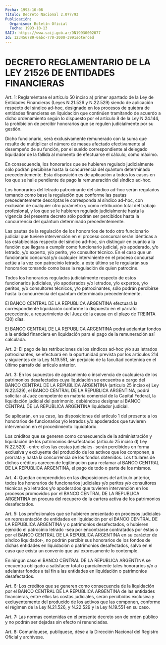```yaml
---
Fecha: 1993-10-08
Título: Decreto Nacional 2.077/93
Publicación:
  Organismo: Boletín Oficial
  Fecha: 1993-10-13
SAIJ: https://www.saij.gob.ar/DN19930002077
Id: 123456789-0abc-770-2000-3991soterced
---
```

# DECRETO REGLAMENTARIO DE LA LEY 21526 DE ENTIDADES FINANCIERAS

<a id="1"></a>
Art.  1: Reglaméntase el artículo 50 inciso a) primer apartado de la Ley de  Entidades  Financieras  (Leyes  N.21.526  y N.22.529) siendo de aplicación respecto del síndico ad-hoc, designado  en los procesos  de  quiebra  de  entidades financieras en liquidación que continúen  tramitando de acuerdo  a  dicho  ordenamiento  según  lo dispuesto por  el  artículo 8 de la Ley N.24.144, la prohibición de percibir honorarios  que  se  regulen judicialmente por su gestión.

Dicho funcionario, será exclusivamente  remunerado  con la suma que resulte  de  multiplicar  el número de meses afectado efectivamente al  desempeño  de su función,  por  el  sueldo  correspondiente  al delegado liquidador  de  la  fallida  al  momento  de efectuarse el cálculo, como máximo.

En    consecuencia,   los  honorarios  que  se  hubieren  regulado judicialmente sólo podrán  percibirse  hasta  la  concurrencia  del quántum    determinado  precedentemente.  Esta  disposición  es  de aplicación a  todos los casos en los que se halle pendiente de pago la remuneración del síndico ad-hoc.

Los honorarios  del  letrado patrocinante del síndico ad-hoc serán regulados tomando como  base  la regulación que conforme las pautas precedentemente descriptas le corresponda  al  síndico  ad-hoc, con exclusión de cualquier otro parámetro y como retribución  total del trabajo profesional, y los que se le hubieren regulado judicialmente  hasta  la  vigencia del presente decreto sólo podrán ser  percibidos  hasta  la  concurrencia  del  quántum  determinado precedentemente.

Las  pautas  de la regulación  de  los  honorarios  de  todo  otro funcionario  judicial   que  tuviere  intervención  en  el  proceso concursal serán idénticas  a  las establecidas respecto del síndico ad-hoc,  sin  distinguir en cuanto  a  la  función  que  llegara  a cumplir como funcionario  judicial, y/o apoderado, y/o letrado, y/o experto, y/o perito, y/o consultor  técnico.  En  el  caso  que  un funcionario  concursal  y/o  cualquier  interviniente en el proceso concursal actúe a la vez con patrocinio letrado,  a  este último se le  regularán  sus  honorarios  tomando como base la regulación  de quien patrocine.

Todos  los honorarios regulados judicialmente  respecto  de  estos funcionarios    judiciales,    y/o  apoderados  y/o  letrados,  y/o expertos, y/o peritos, y/o consultores técnicos, y/o patrocinantes, sólo podrán percibirse  hasta  la  concurrencia  del quántum determinado precedentemente.

El    BANCO   CENTRAL  DE  LA  REPUBLICA  ARGENTINA  efectuará  la correspondiente  liquidación  conforme  lo  dispuesto en el párrafo precedente, a requerimiento del Juez de la causa  en  el  plazo  de TREINTA (30) días.

El  BANCO CENTRAL DE LA REPUBLICA ARGENTINA podrá adelantar fondos a  la  entidad  financiera  en  liquidación  para  el  pago  de  la remuneración así calculada.

<a id="2"></a>
Art. 2: El pago de las retribuciones de los síndicos ad-hoc y/o sus    letrados  patrocinantes,  se  efectuará  en  la  oportunidad prevista  por  los  artículos  214 y siguientes de la Ley N.19.551, sin perjuicio de la facultad contenida  en  el  último  párrafo del artículo anterior.

<a id="3"></a>
Art.  3:  En  los  supuestos  de  agotamiento o insolvencia de cualquiera  de  los patrimonios desafectados  cuya  liquidación  se encuentra a cargo  del  BANCO  CENTRAL  DE  LA  REPUBLICA ARGENTINA (articulo  25  inciso  e)  Ley  N.22.529), el BANCO CENTRAL  DE  LA REPUBLICA ARGENTINA, podrá solicitar  al Juez competente en materia comercial  de  la  Capital  Federal,  la liquidación  judicial  del patrimonio, debiéndose designar al BANCO  CENTRAL  DE  LA REPUBLICA ARGENTINA liquidador judicial.

Se  aplicarán,  en su caso, las disposiciones del artículo  1  del presente  a  los  honorarios   de  funcionarios  y/o  letrados  y/o apoderados  que  tuvieren  intervención    en    el   procedimiento liquidatorio.

Los créditos que se generen como consecuencia de la administración   y  liquidación  de  los  patrimonios  desafectados (artículo 25 inciso  d)  Ley  N.22.529)  -entre  ellos  las  costas judiciales-  serán  percibidos  en forma exclusiva y excluyente del producido de los activos que los  componen,  a  prorrata y hasta la concurrencia  de  los  fondos  obtenidos. Los titulares  de  dichos créditos carecen de legitimación  para reclamar al BANCO CENTRAL DE LA REPUBLICA ARGENTINA, el pago de  todo  o  parte  de  los mismos.

<a id="4"></a>
Art.  4: Quedan comprendidos en las disposiciones del artículo anterior, todos  los  honorarios  de  funcionarios  judiciales  y/o peritos  y/o  consultores  técnicos y/o letrados y/o apoderados que tuvieren  intervención en los  procesos  promovidos  por  el  BANCO CENTRAL DE  LA  REPUBLICA  ARGENTINA  en procura del recupero de la cartera activa de los patrimonios desafectados.

<a id="5"></a>
Art.  5:  Los  profesionales  que  se  hubieren  presentado en procesos  judiciales  en representación de entidades en liquidación por el BANCO CENTRAL DE  LA  REPUBLICA  ARGENTINA  y  o patrimonios desafectados,  o hubieren ejercido el patrocinio letrado  -sea  por encontrarse contratados  por  éstas  o  por  el BANCO CENTRAL DE LA REPUBLICA  ARGENTINA  en  su  carácter de síndico  liquidador-,  no podrán percibir sus honorarios  de  los  fondos de dichas entidades en liquidación o patrimonios desafectados,  salvo  en  el  caso que exista    un   convenio  que  así  expresamente  lo  contemple.

En ningún caso  el  BANCO  CENTRAL  DE  LA  REPUBLICA ARGENTINA se encuentra  obligado  a  satisfacer  total  o  parcialmente    tales honorarios  y/o  a  adelantar  fondos  a tal fin a las entidades en liquidación o patrimonios desafectados.

<a id="6"></a>
Art.  6:  Los  créditos que se generen como consecuencia de la liquidación por el BANCO  CENTRAL  DE LA REPUBLICA ARGENTINA de las entidades  financieras, entre ellos las  costas  judiciales,  serán percibidos  exclusiva   y  excluyentemente  del  producido  de  los activos que las componen,  conforme  el régimen de la Ley N.21.526, y N.22.529 y la Ley N.19.551 en su caso.

<a id="7"></a>
Art.  7:  Las  normas contenidas en el presente decreto son de orden público y no podrán  ser  dejadas  sin efecto ni renunciadas.

<a id="8"></a>
Art.  8: Comuníquese, publíquese, dése a la Dirección Nacional del Registro Oficial y archívese.